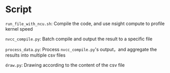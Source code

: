 # Script

`run_file_with_ncu.sh`: Compile the code, and use nsight compute to profile kernel speed

`nvcc_compile.py`: Batch compile and output the result to a specific file

`process_data.py`: Process `nvcc_compile.py`'s output，and aggregate the results into multiple csv files

`draw.py`: Drawing according to the content of the csv file
